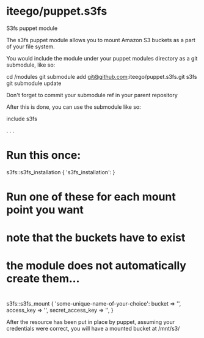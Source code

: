 iteego/puppet.s3fs
==================

S3fs puppet module

The s3fs puppet module allows you to mount Amazon S3 buckets
as a part of your file system.

You would include the module under your puppet modules directory
as a git submodule, like so:

cd <your puppet repo>/modules
git submodule add git@github.com:iteego/puppet.s3fs.git s3fs
git submodule update

Don't forget to commit your submodule ref in your parent repository

After this is done, you can use the submodule like so:

include s3fs

.
.
.
# Run this once:
s3fs::s3fs_installation { 's3fs_installation': }

# Run one of these for each mount point you want
# note that the buckets have to exist
# the module does not automatically create them...
#
s3fs::s3fs_mount { 'some-unique-name-of-your-choice':
  bucket            => '<YOUR BUCKET NAME>',
  access_key        => '<YOUR ACCESS KEY>',
  secret_access_key => '<YOUR SECRET ACCESS KEY>',
}

After the resource has been put in place by puppet, assuming your credentials
were correct, you will have a mounted bucket at /mnt/s3/<bucket-name>
